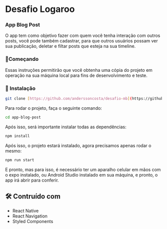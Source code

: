 # Desafio Logaroo
### App Blog Post 

O app tem como objetivo fazer com quem você tenha interação com outros posts, você pode também cadastrar, para que outros usuários possam ver sua publicação, deletar e filtar posts que esteja na sua timeline.  

### 🚀Começando 

Essas instruções permitirão que você obtenha uma cópia do projeto em operação na sua máquina local para fins de desenvolvimento e teste.

### 🔧 Instalação

```bash
git clone [https://github.com/anderssoncosta/desafio-mb](https://github.com/anderssoncosta/desafio-logaroo-dev.git)
````
Para rodar o projeto, faça o seguinte comando:
```bash
cd app-blog-post
````

Após isso, será importante instalar todas as dependências:
```bash
npm install
````

Após isso, o projeto estará instalado, agora precisamos apenas rodar o mesmo:
```bash
npm run start
````

E pronto, mas para isso, é necessário ter um aparalho celular em mãos com o expo instalado, ou Android Studio instalado em sua máquina, e pronto, o app irá abrir para conferir. 



## 🛠️ Contruído com
- React Native
- React Navigation
- Styled Components 
